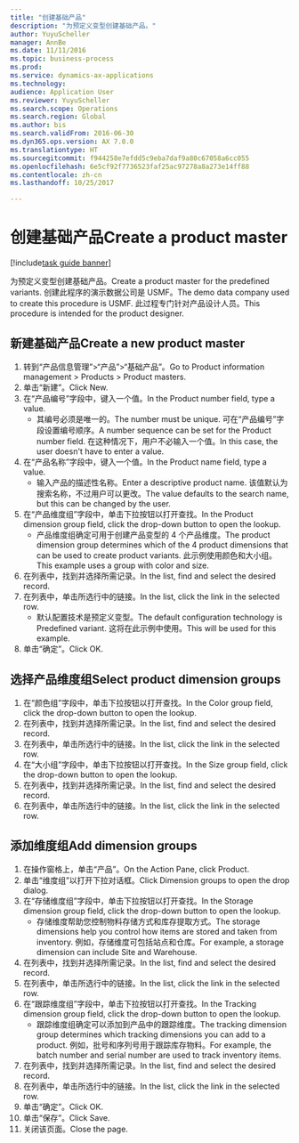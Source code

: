 ```yaml
--- 
title: "创建基础产品"
description: "为预定义变型创建基础产品。"
author: YuyuScheller
manager: AnnBe
ms.date: 11/11/2016
ms.topic: business-process
ms.prod: 
ms.service: dynamics-ax-applications
ms.technology: 
audience: Application User
ms.reviewer: YuyuScheller
ms.search.scope: Operations
ms.search.region: Global
ms.author: bis
ms.search.validFrom: 2016-06-30
ms.dyn365.ops.version: AX 7.0.0
ms.translationtype: HT
ms.sourcegitcommit: f944258e7efdd5c9eba7daf9a80c67058a6cc055
ms.openlocfilehash: 6e5cf92f7736523faf25ac97278a8a273e14ff88
ms.contentlocale: zh-cn
ms.lasthandoff: 10/25/2017

---
```

# <a name="create-a-product-master"></a><span data-ttu-id="252e0-103">创建基础产品</span><span class="sxs-lookup"><span data-stu-id="252e0-103">Create a product master</span></span>

[!include[task guide banner](../../includes/task-guide-banner.md)]

<span data-ttu-id="252e0-104">为预定义变型创建基础产品。</span><span class="sxs-lookup"><span data-stu-id="252e0-104">Create a product master for the predefined variants.</span></span> <span data-ttu-id="252e0-105">创建此程序的演示数据公司是 USMF。</span><span class="sxs-lookup"><span data-stu-id="252e0-105">The demo data company used to create this procedure is USMF.</span></span> <span data-ttu-id="252e0-106">此过程专门针对产品设计人员。</span><span class="sxs-lookup"><span data-stu-id="252e0-106">This procedure is intended for the product designer.</span></span>


## <a name="create-a-new-product-master"></a><span data-ttu-id="252e0-107">新建基础产品</span><span class="sxs-lookup"><span data-stu-id="252e0-107">Create a new product master</span></span>
1. <span data-ttu-id="252e0-108">转到“产品信息管理”>“产品”>“基础产品”。</span><span class="sxs-lookup"><span data-stu-id="252e0-108">Go to Product information management > Products > Product masters.</span></span>
2. <span data-ttu-id="252e0-109">单击“新建”。</span><span class="sxs-lookup"><span data-stu-id="252e0-109">Click New.</span></span>
3. <span data-ttu-id="252e0-110">在“产品编号”字段中，键入一个值。</span><span class="sxs-lookup"><span data-stu-id="252e0-110">In the Product number field, type a value.</span></span>
    * <span data-ttu-id="252e0-111">其编号必须是唯一的。</span><span class="sxs-lookup"><span data-stu-id="252e0-111">The number must be unique.</span></span> <span data-ttu-id="252e0-112">可在“产品编号”字段设置编号顺序。</span><span class="sxs-lookup"><span data-stu-id="252e0-112">A number sequence can be set for the Product number field.</span></span> <span data-ttu-id="252e0-113">在这种情况下，用户不必输入一个值。</span><span class="sxs-lookup"><span data-stu-id="252e0-113">In this case, the user doesn't have to enter a value.</span></span>  
4. <span data-ttu-id="252e0-114">在“产品名称”字段中，键入一个值。</span><span class="sxs-lookup"><span data-stu-id="252e0-114">In the Product name field, type a value.</span></span>
    * <span data-ttu-id="252e0-115">输入产品的描述性名称。</span><span class="sxs-lookup"><span data-stu-id="252e0-115">Enter a descriptive product name.</span></span> <span data-ttu-id="252e0-116">该值默认为搜索名称，不过用户可以更改。</span><span class="sxs-lookup"><span data-stu-id="252e0-116">The value defaults to the search name, but this can be changed by the user.</span></span>  
5. <span data-ttu-id="252e0-117">在“产品维度组”字段中，单击下拉按钮以打开查找。</span><span class="sxs-lookup"><span data-stu-id="252e0-117">In the Product dimension group field, click the drop-down button to open the lookup.</span></span>
    * <span data-ttu-id="252e0-118">产品维度组确定可用于创建产品变型的 4 个产品维度。</span><span class="sxs-lookup"><span data-stu-id="252e0-118">The product dimension group determines which of the 4 product dimensions that can be used to create product variants.</span></span> <span data-ttu-id="252e0-119">此示例使用颜色和大小组。</span><span class="sxs-lookup"><span data-stu-id="252e0-119">This example uses a group with color and size.</span></span>  
6. <span data-ttu-id="252e0-120">在列表中，找到并选择所需记录。</span><span class="sxs-lookup"><span data-stu-id="252e0-120">In the list, find and select the desired record.</span></span>
7. <span data-ttu-id="252e0-121">在列表中，单击所选行中的链接。</span><span class="sxs-lookup"><span data-stu-id="252e0-121">In the list, click the link in the selected row.</span></span>
    * <span data-ttu-id="252e0-122">默认配置技术是预定义变型。</span><span class="sxs-lookup"><span data-stu-id="252e0-122">The default configuration technology is Predefined variant.</span></span> <span data-ttu-id="252e0-123">这将在此示例中使用。</span><span class="sxs-lookup"><span data-stu-id="252e0-123">This will be used for this example.</span></span>  
8. <span data-ttu-id="252e0-124">单击“确定”。</span><span class="sxs-lookup"><span data-stu-id="252e0-124">Click OK.</span></span>

## <a name="select-product-dimension-groups"></a><span data-ttu-id="252e0-125">选择产品维度组</span><span class="sxs-lookup"><span data-stu-id="252e0-125">Select product dimension groups</span></span>
1. <span data-ttu-id="252e0-126">在“颜色组”字段中，单击下拉按钮以打开查找。</span><span class="sxs-lookup"><span data-stu-id="252e0-126">In the Color group field, click the drop-down button to open the lookup.</span></span>
2. <span data-ttu-id="252e0-127">在列表中，找到并选择所需记录。</span><span class="sxs-lookup"><span data-stu-id="252e0-127">In the list, find and select the desired record.</span></span>
3. <span data-ttu-id="252e0-128">在列表中，单击所选行中的链接。</span><span class="sxs-lookup"><span data-stu-id="252e0-128">In the list, click the link in the selected row.</span></span>
4. <span data-ttu-id="252e0-129">在“大小组”字段中，单击下拉按钮以打开查找。</span><span class="sxs-lookup"><span data-stu-id="252e0-129">In the Size group field, click the drop-down button to open the lookup.</span></span>
5. <span data-ttu-id="252e0-130">在列表中，找到并选择所需记录。</span><span class="sxs-lookup"><span data-stu-id="252e0-130">In the list, find and select the desired record.</span></span>
6. <span data-ttu-id="252e0-131">在列表中，单击所选行中的链接。</span><span class="sxs-lookup"><span data-stu-id="252e0-131">In the list, click the link in the selected row.</span></span>

## <a name="add-dimension-groups"></a><span data-ttu-id="252e0-132">添加维度组</span><span class="sxs-lookup"><span data-stu-id="252e0-132">Add dimension groups</span></span>
1. <span data-ttu-id="252e0-133">在操作窗格上，单击“产品”。</span><span class="sxs-lookup"><span data-stu-id="252e0-133">On the Action Pane, click Product.</span></span>
2. <span data-ttu-id="252e0-134">单击“维度组”以打开下拉对话框。</span><span class="sxs-lookup"><span data-stu-id="252e0-134">Click Dimension groups to open the drop dialog.</span></span>
3. <span data-ttu-id="252e0-135">在“存储维度组”字段中，单击下拉按钮以打开查找。</span><span class="sxs-lookup"><span data-stu-id="252e0-135">In the Storage dimension group field, click the drop-down button to open the lookup.</span></span>
    * <span data-ttu-id="252e0-136">存储维度帮助您控制物料存储方式和库存提取方式。</span><span class="sxs-lookup"><span data-stu-id="252e0-136">The storage dimensions help you control how items are stored and taken from inventory.</span></span> <span data-ttu-id="252e0-137">例如，存储维度可包括站点和仓库。</span><span class="sxs-lookup"><span data-stu-id="252e0-137">For example, a storage dimension can include Site and Warehouse.</span></span>  
4. <span data-ttu-id="252e0-138">在列表中，找到并选择所需记录。</span><span class="sxs-lookup"><span data-stu-id="252e0-138">In the list, find and select the desired record.</span></span>
5. <span data-ttu-id="252e0-139">在列表中，单击所选行中的链接。</span><span class="sxs-lookup"><span data-stu-id="252e0-139">In the list, click the link in the selected row.</span></span>
6. <span data-ttu-id="252e0-140">在“跟踪维度组”字段中，单击下拉按钮以打开查找。</span><span class="sxs-lookup"><span data-stu-id="252e0-140">In the Tracking dimension group field, click the drop-down button to open the lookup.</span></span>
    * <span data-ttu-id="252e0-141">跟踪维度组确定可以添加到产品中的跟踪维度。</span><span class="sxs-lookup"><span data-stu-id="252e0-141">The tracking dimension group determines which tracking dimensions you can add to a product.</span></span> <span data-ttu-id="252e0-142">例如，批号和序列号用于跟踪库存物料。</span><span class="sxs-lookup"><span data-stu-id="252e0-142">For example, the batch number and serial number are used to track inventory items.</span></span>  
7. <span data-ttu-id="252e0-143">在列表中，找到并选择所需记录。</span><span class="sxs-lookup"><span data-stu-id="252e0-143">In the list, find and select the desired record.</span></span>
8. <span data-ttu-id="252e0-144">在列表中，单击所选行中的链接。</span><span class="sxs-lookup"><span data-stu-id="252e0-144">In the list, click the link in the selected row.</span></span>
9. <span data-ttu-id="252e0-145">单击“确定”。</span><span class="sxs-lookup"><span data-stu-id="252e0-145">Click OK.</span></span>
10. <span data-ttu-id="252e0-146">单击“保存”。</span><span class="sxs-lookup"><span data-stu-id="252e0-146">Click Save.</span></span>
11. <span data-ttu-id="252e0-147">关闭该页面。</span><span class="sxs-lookup"><span data-stu-id="252e0-147">Close the page.</span></span>


